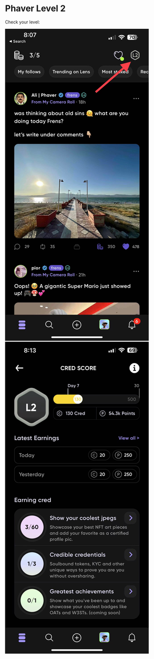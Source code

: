 # Phaver Level 2



Check your level:&#x20;

![](<../../../.gitbook/assets/image (2) (1).png>)![](<../../../.gitbook/assets/image (3) (1).png>)


